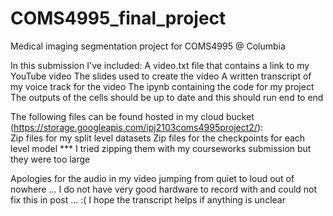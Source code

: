 # COMS4995_final_project
Medical imaging segmentation project for COMS4995 @ Columbia


In this submission I've included:
	A video.txt file that contains a link to my YouTube video
	The slides used to create the video 
	A written transcript of my voice track for the video 
	The ipynb containing the code for my project 
		The outputs of the cells should be up to date and this should run end to end 
		
	
The following files can be found hosted in my cloud bucket (https://storage.googleapis.com/ipj2103coms4995project2/):	
	Zip files for my split level datasets 
	Zip files for the checkpoints for each level model
	*** I tried zipping them with my courseworks submission but they were too large
	

Apologies for the audio in my video jumping from quiet to loud out of nowhere ...
	I do not have very good hardware to record with and could not fix this in post ... :( 
	I hope the transcript helps if anything is unclear 